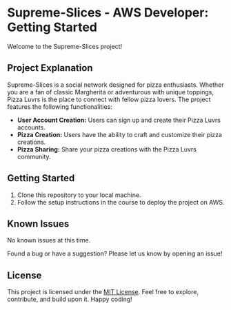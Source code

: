 # Supreme-Slices - AWS Developer: Getting Started

Welcome to the Supreme-Slices project! 
## Project Explanation

Supreme-Slices is a social network designed for pizza enthusiasts. Whether you are a fan of classic Margherita or adventurous with unique toppings, Pizza Luvrs is the place to connect with fellow pizza lovers. The project features the following functionalities:

- **User Account Creation:** Users can sign up and create their Pizza Luvrs accounts.
- **Pizza Creation:** Users have the ability to craft and customize their pizza creations.
- **Pizza Sharing:** Share your pizza creations with the Pizza Luvrs community.

## Getting Started

1. Clone this repository to your local machine.
2. Follow the setup instructions in the course to deploy the project on AWS.

## Known Issues

No known issues at this time. 

Found a bug or have a suggestion? Please let us know by opening an issue!

## License

This project is licensed under the [MIT License](LICENSE). Feel free to explore, contribute, and build upon it. Happy coding!
